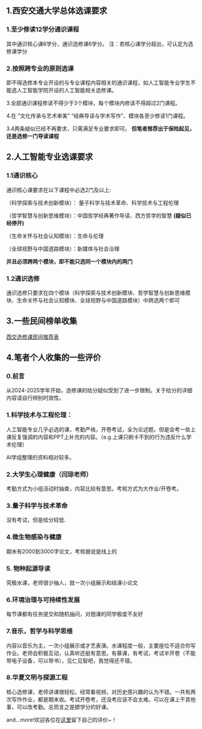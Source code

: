 ## 1.西安交通大学总体选课要求

### 1.至少修读**12学分**通识课程
其中通识核心课6学分，通识选修课6学分。
注：若核心课学分超出，可认定为选修课学分
### 2.按照跨专业的原则选课
即不得选修本专业开设的与专业课程内容相关的通识课程，如人工智能专业学生不能选人工智能学院开设的人工智能相关选修课。

3.全部通识课程修读不得少于3个模块，每个模块内修读不得超过2门课程。

4.在 “文化传承与艺术审美” “经典导读与学术写作”、模块各至少修读1门课程。

3.4两条疑似已经不再要求，只需满足专业要求即可。
**但笔者推荐出于保险起见，还是选修一门导读课程**
## 2.人工智能专业选课要求
### 1.1通识核心
通识核心课要求在以下课程中必选2门及以上:

（科学探索与技术创新模块）：
量子科学与技术革命、科学技术与工程伦理

（哲学智慧与创新思维模块）：中国哲学经典著作导读、西方哲学的智慧 **(疑似已经停开)**

（生命关怀与社会认知模块）：生命与伦理

（全球视野与中国道路模块）：新媒体与社会治理

**并且必须跨两个模块，即不能只选同一个模块内的两门**
### 1.2通识选修
通识选修只要求在四个模块（科学探索与技术创新模块、哲学智慧与创新思维模块、生命关怀与社会认知模块、全球视野与中国道路模块）中跨选两个即可
## 3.一些民间榜单收集
[西交选修课民间推荐表](https://www.kdocs.cn/l/csz66VHlZ9NC)


## 4.笔者个人收集的一些评价
### 0.前言
从2024-2025学年开始，选修课的给分疑似受到了进一步限制。关于给分的详细内容请自行辨别时效性。
### 1.科学技术与工程伦理：
人工智能专业几乎必选的课，考勤严格，开卷考试，全为论述题。但是会考一些上课反复强调的内容和PPT上补充的内容。（e.g.上课只刷卡不到的行为违反什么学术伦理）

AI学组整理的资料相对较多。
### 2.大学生心理健康（闫琼老师）
考勤方式为小组活动时抽查，内容比较有意思。考核方式为大作业/开卷考。

### 3.量子科学与技术革命
没有考试，但是给分较低.

### 4.微生物感染与健康
期末有2000到3000字论文，考核据说是线上的
### 5. 物种起源导读
究极水课，老师很少抽人，就一次小组展示和结课小论文
### 6.环境治理与可持续性发展
每节课都有任务提交和随机抽问，对翘课的同学极度不友好
### 7.音乐，哲学与科学思维
内容以音乐为主，一次小组展示或才艺表演。水课程度一般，主要座位不适合你写作业。老师会积极互动，认真听还挺有意思。有慕课，有考试，考试半开卷（不能带电子设备，可以带书），见仁见智吧，我觉得还不错。
### 8.华夏文明与探源工程
核心选修课，老师讲课很轻松，经常看视频，对历史感兴趣的认为不错。一共有两次写作作业，都是期末收。考试开卷考，还没考应该不会太难。可以在课上干其他事，可以改考勤。总而言之是嫖学分的好课。

and...more!欢迎各位在[这里](https://www.wjx.cn/vm/t2x7FQp.aspx#)留下自己的评价~！
